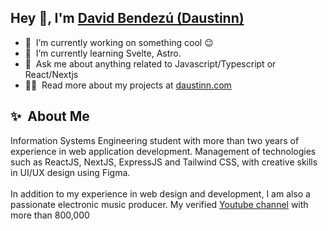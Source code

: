 <h2>Hey 👋, I'm <a href="https://daustinn.com" >David Bendezú (Daustinn)</a></h2>


- 🔭 &nbsp;I’m currently working on something cool :wink:
- 🌱 &nbsp;I’m currently learning Svelte, Astro.
- 💬 &nbsp;Ask me about anything related to Javascript/Typescript or React/Nextjs
- 👨‍💻 &nbsp;Read more about my projects at [daustinn.com](https://daustinn.com/#projects)
<h2>✨&nbsp; About Me</h2>
Information Systems Engineering student with more than two years of experience in web application development. Management of technologies such as ReactJS, NextJS, ExpressJS and Tailwind CSS, with creative skills in UI/UX design using Figma.
<br/>
<br/>
In addition to my experience in web design and development, I am also a passionate electronic music producer. My verified <a href="https://www.youtube.com/channel/UC84loLG1jFYYQ5eqcSJQGKw">Youtube channel</a> with more than 800,000

